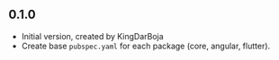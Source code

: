## 0.1.0

- Initial version, created by KingDarBoja
- Create base `pubspec.yaml` for each package (core, angular, flutter).
